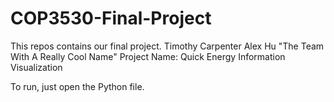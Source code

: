 # COP3530-Final-Project
This repos contains our final project.
Timothy Carpenter
Alex Hu
"The Team With A Really Cool Name"
Project Name: Quick Energy Information Visualization

To run, just open the Python file.
